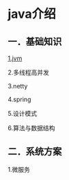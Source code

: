 # java介绍

## 一．基础知识

[1.jvm](jvm.md)

2.多线程高并发

3.netty

4.spring

5.设计模式

6.算法与数据结构

## 二．系统方案

1.微服务

